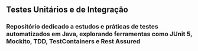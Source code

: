 <h2>Testes Unitários e de Integração</h2>

<h3>Repositório dedicado a estudos e práticas de testes automatizados em Java, explorando ferramentas como JUnit 5, Mockito, TDD, TestContainers e Rest Assured</h3>
